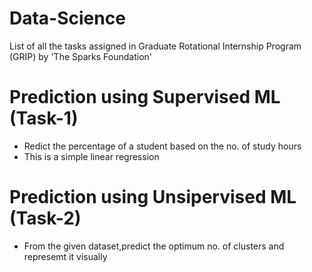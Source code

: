 #                                     Data-Science
List of all the tasks assigned in Graduate Rotational Internship Program (GRIP) by 'The Sparks Foundation'

# Prediction using Supervised ML (Task-1)
* Redict the percentage of a student based on the no. of study hours
* This is a simple linear regression

# Prediction using Unsipervised ML (Task-2)
* From the given dataset,predict the optimum no. of clusters and represemt it visually
